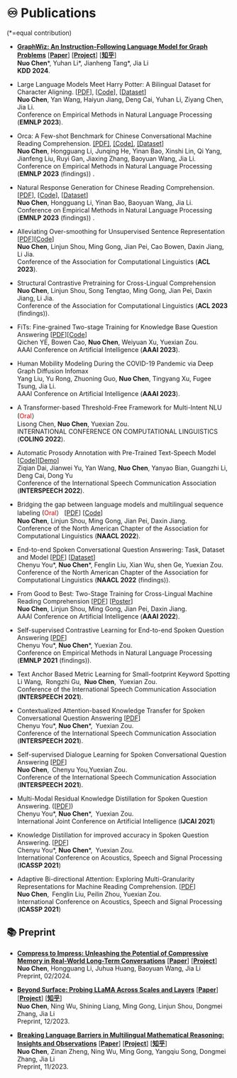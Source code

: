 
<!-- # 💻 Selected Research Papers -->

# ♾️ Publications
(*=equal contribution)

*  [**GraphWiz: An Instruction-Following Language Model for Graph Problems**](https://graph-wiz.github.io/) [[**Paper**](https://arxiv.org/abs/2402.16029)] [[**Project**](https://github.com/nuochenpku/Graph-Reasoning-LLM)] [[**知乎**](https://zhuanlan.zhihu.com/p/664504560)] <br>
**Nuo Chen**\*, Yuhan Li\*, Jianheng Tang*, Jia Li <br>
**KDD 2024**.

* Large Language Models Meet Harry Potter: A Bilingual Dataset for Character Aligning. [[PDF](https://arxiv.org/abs/2211.06869)], [[Code](https://github.com/nuochenpku/Harry-Potter-Dialogue-Dataset)], [[Dataset](https://github.com/nuochenpku/Harry-Potter-Dialogue-Dataset)] <br>
**Nuo Chen**, Yan Wang, Haiyun Jiang, Deng Cai, Yuhan Li, Ziyang Chen, Jia Li. <br>
Conference on Empirical Methods in Natural Language Processing (**EMNLP 2023**).
* Orca: A Few-shot Benchmark for Chinese Conversational Machine Reading Comprehension. [[PDF]](https://arxiv.org/pdf/2302.13619), [[Code]](https://github.com/nuochenpku/Orca), [[Dataset]](https://github.com/nuochenpku/Orca) <br>
**Nuo Chen**, Hongguang Li, Junqing He, Yinan Bao, Xinshi Lin, Qi Yang, Jianfeng Liu, Ruyi Gan, Jiaxing
Zhang, Baoyuan Wang, Jia Li. <br>
Conference on Empirical Methods in Natural Language Processing (**EMNLP 2023** (findings)) .
* Natural Response Generation for Chinese Reading Comprehension. [[PDF](https://arxiv.org/abs/2302.08817)], [[Code](https://github.com/nuochenpku/Penguin)], [[Dataset](https://github.com/nuochenpku/Penguin)] <br>
**Nuo Chen**, Hongguang Li, Yinan Bao, Baoyuan Wang, Jia Li. <br>
Conference on Empirical Methods in Natural Language Processing (**EMNLP 2023** (findings)) .
*  Alleviating Over-smoothing for Unsupervised Sentence Representation [[PDF](https://arxiv.org/pdf/2305.06154)][[Code](https://github.com/nuochenpku/SSCL)]<br>
**Nuo Chen**, Linjun Shou, Ming Gong, Jian Pei, Cao Bowen, Daxin Jiang, Li Jia.<br>
Conference of the Association for Computational Linguistics (**ACL 2023**).
*  Structural Contrastive Pretraining for Cross-Lingual Comprehension  <br>
**Nuo Chen**, Linjun Shou, Song Tengtao, Ming Gong, Jian Pei, Daxin Jiang, Li Jia.<br>
Conference of the Association for Computational Linguistics (**ACL 2023** (findings)).
*  FiTs: Fine-grained Two-stage Training for Knowledge Base Question Answering [[PDF](https://arxiv.org/abs/2302.11799)][[Code](https://github.com/yeeeqichen/FiTs)] <br>
Qichen YE, Bowen Cao, **Nuo Chen**, Weiyuan Xu, Yuexian Zou.<br>
AAAI Conference on Artificial Intelligence (**AAAI 2023**).
*  Human Mobility Modeling During the COVID-19 Pandemic via Deep Graph Diffusion Infomax <br>
Yang Liu, Yu Rong, Zhuoning Guo,  **Nuo Chen**, Tingyang Xu, Fugee Tsung, Jia Li.<br>
AAAI Conference on Artificial Intelligence (**AAAI 2023**).
*  A Transformer-based Threshold-Free Framework for Multi-Intent NLU (<font color="#dd0000">Oral</font>） <br>
Lisong Chen, **Nuo Chen**, Yuexian Zou.<br>
INTERNATIONAL CONFERENCE ON COMPUTATIONAL LINGUISTICS (**COLING 2022**).
*  Automatic Prosody Annotation with Pre-Trained Text-Speech Model [[Code](https://github.com/Daisyqk/Automatic-Prosody-Annotation)][[Demo](https://daisyqk.github.io/Automatic-Prosody-Annotation_w/)]<br>
Ziqian Dai, Jianwei Yu, Yan Wang, **Nuo Chen**, Yanyao Bian, Guangzhi Li, Deng Cai, Dong Yu <br>
Conference of the International Speech Communication Association (**INTERSPEECH 2022**).
*  Bridging the gap between language models and multilingual sequence labeling (<font color="#dd0000">Oral</font>） [[PDF](https://arxiv.org/abs/2204.05210)] [[Code](https://github.com/nuochenpku/Multilingual-SL)] <br>
**Nuo Chen**, Linjun Shou, Ming Gong, Jian Pei, Daxin Jiang.<br>
Conference of the North American Chapter of the Association for Computational Linguistics (**NAACL 2022**).
*  End-to-end Spoken Conversational Question Answering:  Task, Dataset and Model [[PDF](https://arxiv.org/pdf/2010.08923)] [[Dataset](https://github.com/nuochenpku/End-to-end-Spoken-Conversational-Question-Answering-Task-Dataset-and-Model/blob/main/README.md)]<br>
Chenyu You\*, **Nuo Chen**\*, Fenglin Liu, Xian Wu, shen Ge, Yuexian Zou.<br>
Conference of the North American Chapter of the Association for Computational Linguistics (**NAACL 2022** (findings)).
*  From Good to Best: Two-Stage Training for Cross-Lingual Machine Reading Comprehension [[PDF](https://arxiv.org/abs/2112.04735)] [[Poster](https://aaai-2022.virtualchair.net/poster_aaai1835)]<br>
**Nuo Chen**, Linjun Shou, Ming Gong, Jian Pei, Daxin Jiang.<br>
AAAI Conference on Artificial Intelligence (**AAAI 2022**).
*  Self-supervised Contrastive Learning for End-to-end Spoken Question Answering [[PDF](https://arxiv.org/abs/2109.03381)] <br>
Chenyu You\*, **Nuo Chen**\*, Yuexian Zou.<br>
Conference on Empirical Methods in Natural Language Processing (**EMNLP 2021** (findings)).
*  Text Anchor Based Metric Learning for Small-footprint Keyword Spotting <br>
Li Wang, Rongzhi Gu, **Nuo Chen**, Yuexian Zou.<br>
Conference of the International Speech Communication Association (**INTERSPEECH 2021**).
*  Contextualized Attention-based Knowledge Transfer for Spoken Conversational Question Answering [[PDF](https://web.pkusz.edu.cn/adsp/files/2021/10/you21c_interspeech.pdf)]<br>
Chenyu You\*, **Nuo Chen**\*, Yuexian Zou.<br>
Conference of the International Speech Communication Association (**INTERSPEECH 2021**).
*  Self-supervised Dialogue Learning for Spoken Conversational Question Answering [[PDF](https://web.pkusz.edu.cn/adsp/files/2021/10/chen21_interspeech1.pdf)] <br>
 **Nuo Chen**, Chenyu You,Yuexian Zou.<br>
Conference of the International Speech Communication Association (**INTERSPEECH 2021**).
* Multi-Modal Residual Knowledge Distillation for Spoken Question Answering. ([[PDF](https://web.pkusz.edu.cn/adsp/files/2021/08/IJCAI2021%E9%99%88%E8%AF%BA.pdf)]) <br>
Chenyu You\*, **Nuo Chen**\*, Yuexian Zou.<br>
International Joint Conference on Artificial Intelligence (**IJCAI 2021**)
* Knowledge Distillation for improved accuracy in Spoken Question Answering. [[PDF](https://web.pkusz.edu.cn/adsp/files/2021/10/%E9%99%88%E8%AF%BA-Knowledge_Distillation_for_Improved_Accuracy_in_Spoken_Question_Answering.pdf)] <br>
Chenyu You\*, **Nuo Chen**\*, Yuexian Zou.<br>
International Conference on Acoustics, Speech and Signal Processing (**ICASSP 2021**)
* Adaptive Bi-directional Attention: Exploring Multi-Granularity Representations for Machine Reading Comprehension. [[PDF](https://web.pkusz.edu.cn/adsp/files/2021/10/%E9%99%88%E8%AF%BA-Adaptive_Bi-Directional_Attention_Exploring_Multi-Granularity_Representations_for_Machine_Reading_Comprehension.pdf)] <br>
 **Nuo Chen**, Fenglin Liu, Peilin Zhou, Yuexian Zou.<br>
International Conference on Acoustics, Speech and Signal Processing (**ICASSP 2021**)


## 📚 Preprint



* [**Compress to Impress: Unleashing the Potential of Compressive Memory in Real-World Long-Term Conversations**](https://arxiv.org/abs/2402.11975)  [[**Paper**](https://arxiv.org/abs/2402.11975)] [[**Project**](https://github.com/nuochenpku/COMEDY)] <br>
**Nuo Chen**, Hongguang Li, Juhua Huang, Baoyuan Wang, Jia Li <br>
Preprint, 02/2024.


* [**Beyond Surface: Probing LLaMA Across Scales and Layers**](https://arxiv.org/abs/2312.04333) [[**Paper**](https://arxiv.org/abs/2312.04333)] [[**Project**](https://github.com/nuochenpku/LLaMA_Analysis)] [[**知乎**](https://zhuanlan.zhihu.com/p/669730374)] <br>
**Nuo Chen**, Ning Wu, Shining Liang, Ming Gong, Linjun Shou, Dongmei Zhang, Jia Li <br>
Preprint, 12/2023.

* [**Breaking Language Barriers in Multilingual Mathematical Reasoning: Insights and Observations**](https://arxiv.org/abs/2310.20246)  [[**Paper**](https://arxiv.org/abs/2310.20246)] [[**Project**](https://mathoctopus.github.io/)] [[**知乎**](https://zhuanlan.zhihu.com/p/664504560)] <br>
**Nuo Chen**, Zinan Zheng, Ning Wu, Ming Gong, Yangqiu Song, Dongmei Zhang, Jia Li <br>
Preprint, 11/2023.








<!-- 

<div class='paper-box'><div class='paper-box-image'><div><img src='images/Patent1.png' alt="sym" width="100%" height="100%"></div></div>
<div class='paper-box-text' style="font-size: larger;" markdown="1">

**基于直播场景的对话数据集构建方法及装置**

发明人: **高景盛**, 连怡鑫, and 王宝元 \\
发明专利: CN115544237A, 2022 \\
摘要: 本发明实施例提供一种基于直播场景的对话数据集构建方法及装置，该方法包括：基于主播直播视频的用户评论，获取用户评论发表后预设时间内文本格式的主播讲话内容；获取主播讲话内容中与用户评论具有重叠词汇的句子并计算和用户评论间的语义相似度...

📧 [**HTML**](https://aiqicha.baidu.com/patent/info?referId=9495008b8c4b8a01dc316bcfdbdcdf79677dc79d&pid=31720823858720) 
-->
